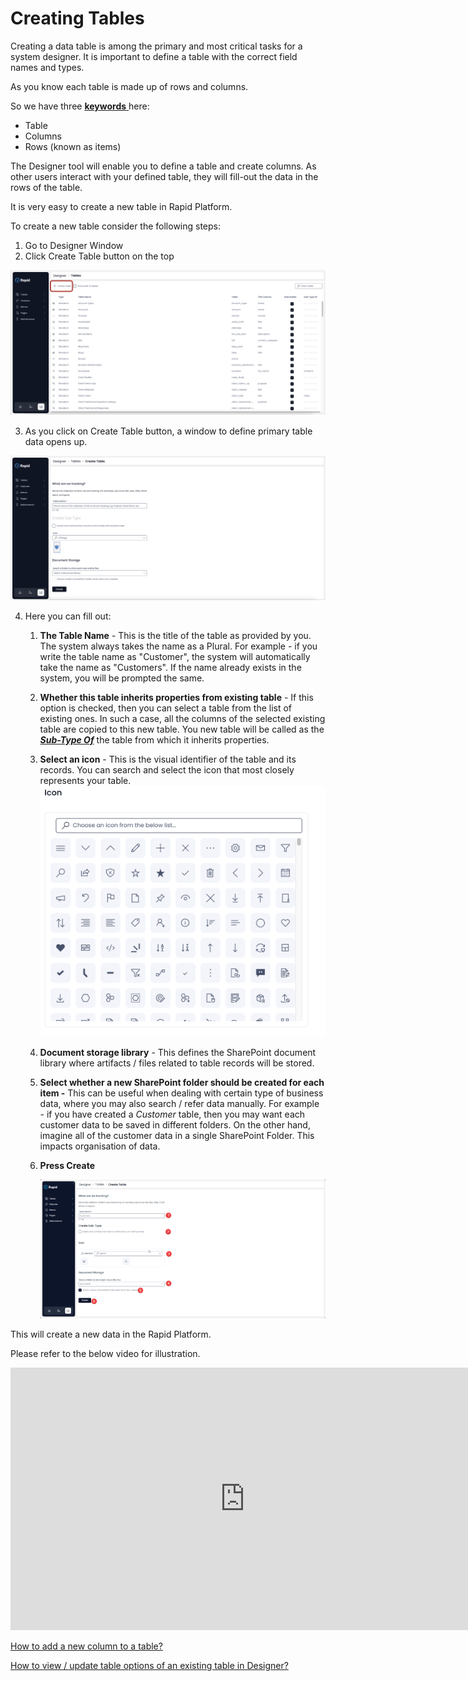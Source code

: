 # Creating Tables

Creating a data table is among the primary and most critical tasks for a system designer. It is important to define a table with the correct field names and types.

As you know each table is made up of rows and columns.

So we have three [**keywords** ](https://docs.rapidplatform.com/books/glossary/page/table-items-and-columns)here:

- Table
- Columns
- Rows (known as items)

The Designer tool will enable you to define a table and create columns. As other users interact with your defined table, they will fill-out the data in the rows of the table.

It is very easy to create a new table in Rapid Platform.

To create a new table consider the following steps:

1. Go to Designer Window
2. Click Create Table button on the top

![Click Create Table Button At The Top](ClickCreateTableButtonOnTheTopImg.png)

3. As you click on Create Table button, a window to define primary table data opens up.

![Click Create Table Button](ClickCreateTableButtonImg.png)

4. Here you can fill out:
    1. **The Table Name** - This is the title of the table as provided by you. The system always takes the name as a Plural. For example - if you write the table name as "Customer", the system will automatically take the name as "Customers". If the name already exists in the system, you will be prompted the same.
    2. **Whether this table inherits properties from existing table** - If this option is checked, then you can select a table from the list of existing ones. In such a case, all the columns of the selected existing table are copied to this new table. You new table will be called as the **[*Sub-Type Of*](https://docs.rapidplatform.com/books/glossary/page/inherit-table-sub-type-of "Inherit Table / Sub-Type Of")** the table from which it inherits properties.
    3. **Select an icon** - This is the visual identifier of the table and its records. You can search and select the icon that most closely represents your table.
    ![Select an image](SelectAnIconImg.png)
    4. **Document storage library** - This defines the SharePoint document library where artifacts / files related to table records will be stored.
    5. **Select whether a new SharePoint folder should be created for each item -** This can be useful when dealing with certain type of business data, where you may also search / refer data manually. For example - if you have created a *Customer* table, then you may want each customer data to be saved in different folders. On the other hand, imagine all of the customer data in a single SharePoint Folder. This impacts organisation of data.
    6. ****Press Create**** 
    
        ![Press Create Button](PressCreateButtonImg.png)

This will create a new data in the Rapid Platform.

Please refer to the below video for illustration.

<iframe allowfullscreen="allowfullscreen" frameborder="0" height="420" src="https://www.youtube.com/embed/oktuKVhF7Og?si=HbdiSTwt7__rs-Nl" title="YouTube video player" width="750"></iframe>

[How to add a new column to a table?](https://docs.rapidplatform.com/books/experiences/page/how-to-add-columns-to-a-data-table "How to add columns to a data table?")

[How to view / update table options of an existing table in Designer?](https://docs.rapidplatform.com/books/experiences/page/how-to-view-update-table-options-of-an-existing-table-in-designer "How to view / update table options of an existing table in Designer?")

